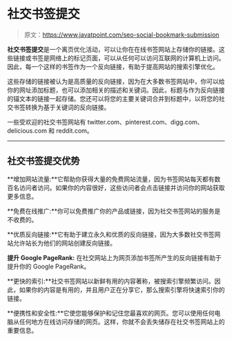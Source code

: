 # 社交书签提交

> 原文：<https://www.javatpoint.com/seo-social-bookmark-submission>

**社交书签提交**是一个离页优化活动，可以让你在在线书签网站上存储你的链接。这些链接或书签是网络上的标记页面，可以从任何可以访问互联网的计算机上访问。因此，每一个这样的书签作为一个反向链接，有助于提高网站的搜索引擎优化。

这些存储的链接被认为是高质量的反向链接，因为在大多数书签网站中，你可以给你的网址添加标题，也可以添加相关的描述和关键词。因此，标题与作为反向链接的锚文本的链接一起存储。您还可以将您的主要关键词合并到标题中，以将您的社交书签转换为基于关键词的反向链接。

一些受欢迎的社交书签网站有 twitter.com、pinterest.com、digg.com、delicious.com 和 reddit.com。

* * *

## 社交书签提交优势

**增加网站流量:**它帮助你获得大量的免费网站流量，因为书签网站每天都有数百名访问者访问。如果你的内容很好，这些访问者会点击链接并访问你的网站获取更多信息。

**免费在线推广:**你可以免费推广你的产品或链接，因为社交书签网站的服务是不收费的。

**优质反向链接:**它有助于建立永久和优质的反向链接，因为大多数社交书签网站允许站长为他们的网站创建反向链接。

**提升 Google PageRank:** 在社交网站上为网页添加书签所产生的反向链接有助于提升你的 Google PageRank。

**更快的索引:**社交书签网站以新鲜有用的内容著称，被搜索引擎频繁访问。因此，如果你的内容是有用的，并且用户正在分享它，那么搜索引擎将快速索引你的链接。

**便携性和安全性:**它使您能够保护和记住您最喜欢的网页。您可以使用任何电脑从任何地方在线访问存储的网页。这样，你就不会丢失储存在社交书签网站上的重要信息。